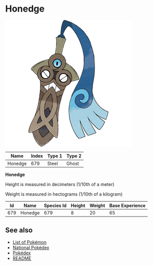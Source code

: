 # Honedge


![Honedge](images/679.png)

| **Name** | **Index** | **Type 1** | **Type 2** |
|----|----|----|----|
| Honedge | 679 | Steel | Ghost  |

**Honedge** 


Height is measured in decimeters (1/10th of a meter)

Weight is measured in hectograms (1/10th of a kilogram)

| **Id** | **Name** | **Species Id** | **Height** | **Weight** | **Base Experience** |
|--------|----------|----------------|------------|------------|---------------------|
| 679 | Honedge | 679 | 8 | 20 | 65 |


## See also

- [List of Pokémon](../pokemon.md)
- [National Pokédex](../national_pokedex.md)
- [Pokédex](../pokedex.md)
- [README](../README.md)
